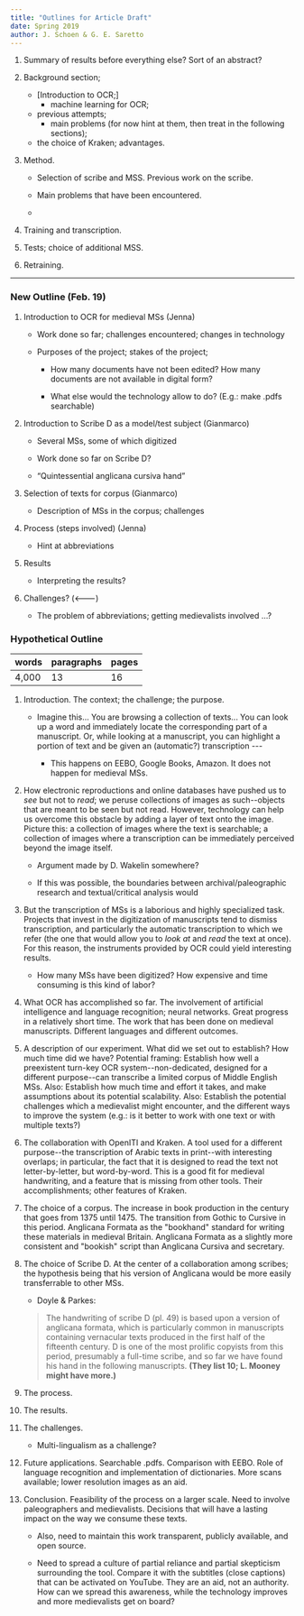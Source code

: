 ```yaml
---
title: "Outlines for Article Draft"
date: Spring 2019
author: J. Schoen & G. E. Saretto
---
```


1. Summary of results before everything else? Sort of an abstract?

1. Background section;

    - [Introduction to OCR;]
        - machine learning for OCR;
    - previous attempts;
        - main problems (for now hint at them, then treat in the following sections);
    - the choice of Kraken; advantages.

2. Method.

    - Selection of scribe and MSS. Previous work on the scribe.

    - Main problems that have been encountered.

    -

2. Training and transcription.

3. Tests; choice of additional MSS.

4. Retraining.

---

### New Outline (Feb. 19)

1. Introduction to OCR for medieval MSs (Jenna)

    - Work done so far; challenges encountered; changes in technology

    - Purposes of the project; stakes of the project;

        - How many documents have not been edited? How many documents are not available in digital form?

        - What else would the technology allow to do? (E.g.: make .pdfs searchable)

2. Introduction to Scribe D as a model/test subject (Gianmarco)

    - Several MSs, some of which digitized

    - Work done so far on Scribe D?

    - “Quintessential anglicana cursiva hand”

3. Selection of texts for corpus (Gianmarco)

    - Description of MSs in the corpus; challenges

4. Process (steps involved) (Jenna)

    - Hint at abbreviations

5. Results

    - Interpreting the results?

6. Challenges? (<---)

    - The problem of abbreviations; getting medievalists involved ...?

### Hypothetical Outline

|words|paragraphs|pages|
|:---|:---|:---|
|4,000|13|16|

1. Introduction. The context; the challenge; the purpose.

    - Imagine this... You are browsing a collection of texts... You can look up a word and immediately locate the corresponding part of a manuscript. Or, while looking at a manuscript, you can highlight a portion of text and be given an (automatic?) transcription ---

        - This happens on EEBO, Google Books, Amazon. It does not happen for medieval MSs.

2. How electronic reproductions and online databases have pushed us to _see_ but not to _read_; we peruse collections of images as such--objects that are meant to be seen but not read. However, technology can help us overcome this obstacle by adding a layer of text onto the image. Picture this: a collection of images where the text is searchable; a collection of images where a transcription can be immediately perceived beyond the image itself.

    - Argument made by D. Wakelin somewhere?

    - If this was possible, the boundaries between archival/paleographic research and textual/critical analysis would

3. But the transcription of MSs is a laborious and highly specialized task. Projects that invest in the digitization of manuscripts tend to dismiss transcription, and particularly the automatic transcription to which we refer (the one that would allow you to _look at_ and _read_ the text at once). For this reason, the instruments provided by OCR could yield interesting results.

    - How many MSs have been digitized? How expensive and time consuming is this kind of labor?

4. What OCR has accomplished so far. The involvement of artificial intelligence and language recognition; neural networks. Great progress in a relatively short time. The work that has been done on medieval manuscripts. Different languages and different outcomes.

5. A description of our experiment. What did we set out to establish? How much time did we have? Potential framing: Establish how well a preexistent turn-key OCR system--non-dedicated, designed for a different purpose--can transcribe a limited corpus of Middle English MSs. Also: Establish how much time and effort it takes, and make assumptions about its potential scalability. Also: Establish the potential challenges which a medievalist might encounter, and the different ways to improve the system (e.g.: is it better to work with one text or with multiple texts?)

6. The collaboration with OpenITI and Kraken. A tool used for a different purpose--the transcription of Arabic texts in print--with interesting overlaps; in particular, the fact that it is designed to read the text not letter-by-letter, but word-by-word. This is a good fit for medieval handwriting, and a feature that is missing from other tools. Their accomplishments; other features of Kraken.

7. The choice of a corpus. The increase in book production in the century that goes from 1375 until 1475. The transition from Gothic to Cursive in this period. Anglicana Formata as the "bookhand" standard for writing these materials in medieval Britain. Anglicana Formata as a slightly more consistent and "bookish" script than Anglicana Cursiva and secretary.

8. The choice of Scribe D. At the center of a collaboration among scribes; the hypothesis being that his version of Anglicana would be more easily transferrable to other MSs.

    - Doyle & Parkes:

    > The handwriting of scribe D (pl. 49) is based upon a version of anglicana formata, which is particularly common in manuscripts containing vernacular texts produced in the first half of the fifteenth century. D is one of the most prolific copyists from this period, presumably a full-time scribe, and so far we have found his hand in the following manuscripts. __(They list 10; L. Mooney might have more.)__

9. The process.

10. The results.

11. The challenges.

    - Multi-lingualism as a challenge?

12. Future applications. Searchable .pdfs. Comparison with EEBO. Role of language recognition and implementation of dictionaries. More scans available; lower resolution images as an aid.

13. Conclusion. Feasibility of the process on a larger scale. Need to involve paleographers and medievalists. Decisions that will have a lasting impact on the way we consume these texts.

    - Also, need to maintain this work transparent, publicly available, and open source.

    - Need to spread a culture of partial reliance and partial skepticism surrounding the tool. Compare it with the subtitles (close captions) that can be activated on YouTube. They are an aid, not an authority. How can we spread this awareness, while the technology improves and more medievalists get on board?
